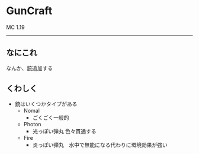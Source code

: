 # GunCraft
MC 1.19
____
## なにこれ
なんか、銃追加する

## くわしく
- 銃はいくつかタイプがある
  - Nomal 
    - ごくごく一般的
  - Photon
    - 光っぽい弾丸 色々貫通する
  - Fire
    - 炎っぽい弾丸　水中で無能になる代わりに環境効果が強い
